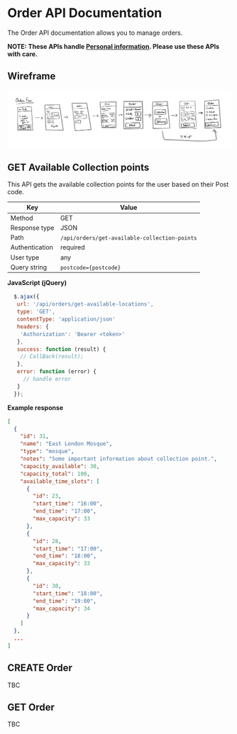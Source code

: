 # Order API Documentation

The Order API documentation allows you to manage orders.

<strong>NOTE: These APIs handle [Personal information](https://ico.org.uk/for-organisations/guide-to-data-protection/guide-to-the-general-data-protection-regulation-gdpr/key-definitions/what-is-personal-data/). Please use these APIs with care.</strong>

## Wireframe

<img src="./assets/share_your_iftar_-_order_flow_.png" />

## GET Available Collection points

This API gets the available collection points for the user based on their Post code.

| Key     | Value    |
| -------------   |-------------|
| Method          | GET |
| Response type   | JSON |
| Path            | `/api/orders/get-available-collection-points` |
| Authentication  | required |
| User type       | any      |
| Query string    | `postcode={postcode}` |

**JavaScript (jQuery)**

```javascript
  $.ajax({
   url: '/api/orders/get-available-locations',
   type: 'GET',
   contentType: 'application/json'
   headers: {
    'Authorization': 'Bearer <token>'
   },
   success: function (result) {
    // CallBack(result);
   },
   error: function (error) {
     // handle error
   }
  });
```

**Example response**

```json
[
  {
    "id": 31,
    "name": "East London Mosque",
    "type": "mosque",
    "notes": "Some important information about collection point.",
    "capacity_available": 30,
    "capacity_total": 100,
    "available_time_slots": [
      {
        "id": 23,
        "start_time": "16:00",
        "end_time": "17:00",
        "max_capacity": 33
      },
      {
        "id": 28,
        "start_time": "17:00",
        "end_time": "18:00",
        "max_capacity": 33
      },
      {
        "id": 30,
        "start_time": "18:00",
        "end_time": "19:00",
        "max_capacity": 34
      }
    ]
  },
  ...
]
```


## CREATE Order

TBC

## GET Order

TBC
